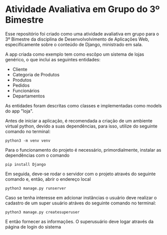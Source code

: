 # Atividade Avaliativa em Grupo do 3º Bimestre
Esse repositório foi criado como uma atividade avaliativa em grupo para o 3º Bimestre da disciplina de Desenvolvolvimento de Aplicações Web, especificamente sobre o conteúdo
de Django, ministrado em sala.

A app criada como exemplo tem como escôpo um sistema de lojas genérico, o que inclui as seguintes entidades:

- Cliente
- Categoria de Produtos
- Produtos
- Pedidos
- Funcionários
- Departamentos

As entidades foram descritas como classes e implementadas como models do app "loja".

Antes de iniciar a aplicação, é recomendada a criação de um ambiente virtual python, devido a suas dependências, para isso, utilize do seguinte comando no terminal:
```
python3 -m venv venv
```
Para o funcionamento do projeto é necessário, primordialmente, instalar as dependências com o comando
```
pip install Django
```
Em seguida, deve-se rodar o servidor com o projeto através do seguinte comando e, então, abrir o endereço local
```
python3 manage.py runserver
```
Caso se tenha interesse em adcionar instâncias o usuário deve realizar o cadastro de um super usuário atráves do seguinte comando no terminal:
```
python3 manage.py createsuperuser
```
E então fornecer as informações. O superusuário deve logar através da página de login do sistema
